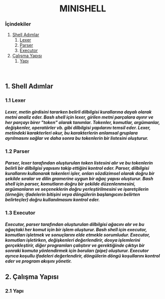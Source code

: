 <h1 align="center">
     MINISHELL
</h1>

### İçindekiler

1. [Shell Adımlar](#1-shell-adımlar)
     1. [Lexer](#11-lexer)
     2. [Parser](#12-parser)
     3. [Executor](#13-executor)
2. [Çalışma Yapısı](#2-çalışma-yapısı)
     1. [Yapı](#21-yapı)

<br>

## 1. Shell Adımlar


### 1.1 Lexer
##### Lexer, metin girdisini tararken belirli dilbilgisi kurallarına dayalı olarak metni analiz eder. Bash shell için lexer, girilen metni parçalara ayırır ve her parçayı birer "token" olarak tanımlar. Tokenler, komutlar, argümanlar, değişkenler, operatörler vb. gibi dilbilgisi yapılarını temsil eder. Lexer, metindeki karakterleri okur, bu karakterlerin anlamsal gruplara ayrılmasını sağlar ve daha sonra bu tokenlerin bir listesini oluşturur.

### 1.2 Parser
##### Parser, lexer tarafından oluşturulan token listesini alır ve bu tokenlerin belirli bir dilbilgisi yapısını takip ettiğini kontrol eder. Parser, dilbilgisi kurallarını kullanarak tokenleri işler, onları sözdizimsel olarak doğru bir şekilde sıralar ve dilin gramerine uygun bir ağaç yapısı oluşturur. Bash shell için parser, komutların doğru bir şekilde düzenlenmesini, argümanların ve seçeneklerin doğru yerleştirilmesini ve işaretçilerin (örneğin; ifadelerin bitişini veya döngülerin başlangıcını belirten belirteçler) doğru kullanılmasını kontrol eder.

### 1.3 Executor
##### Executor, parser tarafından oluşturulan dilbilgisi ağacını alır ve bu ağaçtaki her komut için bir işlem oluşturur. Bash shell için executor, komutları işletmek ve sonuçlarını elde etmekle sorumludur. Executor, komutları işletirken, değişkenleri değerlendirir, dosya işlemlerini gerçekleştirir, diğer programları çalıştırır ve gerektiğinde çıktıyı bir sonraki komuta yönlendirmek için boruları (pipe) oluşturur. Executor ayrıca koşullu ifadeleri değerlendirir, döngülerin döngü koşullarını kontrol eder ve program akışını yönetir.



## 2. Çalışma Yapısı


### 2.1 Yapı
